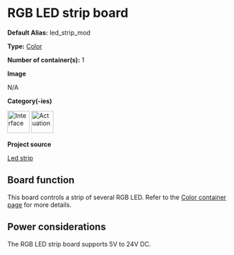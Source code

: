 # RGB LED strip board

<div class="cust_sheet" markdown="1">
<p class="cust_sheet-title" markdown="1"><strong>Default Alias:</strong> led_strip_mod</p>
<p class="cust_sheet-title" markdown="1"><strong>Type:</strong> <a href="../../high/containers_list/color.md">Color</a></p>
<p class="cust_sheet-title" markdown="1"><strong>Number of container(s):</strong> 1</p>
<p class="cust_sheet-title" markdown="1"><strong>Image</strong></p>
<p class="cust_indent" markdown="1">N/A</p>
<p class="cust_sheet-title" markdown="1"><strong>Category(-ies)</strong></p>
<p class="cust_indent" markdown="1">
<img height="50" src="../../../_assets/img/sticker-interface.png" title="Interface">
<img height="50" src="../../../_assets/img/sticker-actuation.png" title="Actuation">
</p>
<p class="cust_sheet-title" markdown="1"><strong>Project source </strong></p>
<a class="github-button" data-size="large" aria-label="Star Luos-io/Luos on GitHub" href="https://github.com/Luos-io/Examples/tree/master/Projects/l0/Led_strip" target="_blank">Led strip</a>
</div>

## Board function
This board controls a strip of several RGB LED. 
Refer to the [Color container page](../../high/containers_list/color.md) for more details.

## Power considerations
The RGB LED strip board supports 5V to 24V DC.



